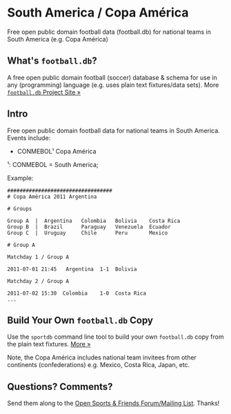 # South America / Copa América

Free open public domain football data (football.db) for national teams in South America (e.g. Copa América)


## What's `football.db`?

A free open public domain football (soccer) database & schema
for use in any (programming) language
(e.g. uses plain text fixtures/data sets).
More [`football.db` Project Site »](http://openfootball.github.io)

## Intro

Free open public domain football data for national teams in South America. Events include:

- CONMEBOL¹ Copa América

<!-- use handmade footnotes -->

¹: CONMEBOL = South America;


Example:

~~~
##################################
# Copa América 2011 Argentina

# Groups

Group A  |  Argentina   Colombia   Bolivia    Costa Rica
Group B  |  Brazil      Paraguay   Venezuela  Ecuador
Group C  |  Uruguay     Chile      Peru       Mexico

# Group A

Matchday 1 / Group A

2011-07-01 21:45   Argentina  1-1  Bolivia    

Matchday 2 / Group A

2011-07-02 15:30  Colombia    1-0  Costa Rica    
...
~~~


## Build Your Own `football.db` Copy

Use the `sportdb` command line tool to build your own `football.db` copy
from the plain text fixtures. [More »](http://openfootball.github.io/build.html)

Note, the Copa América includes national team invitees from other continents (confederations)
e.g. Mexico, Costa Rica, Japan, etc.


## Questions? Comments?

Send them along to the
[Open Sports & Friends Forum/Mailing List](http://groups.google.com/group/opensport).
Thanks!
